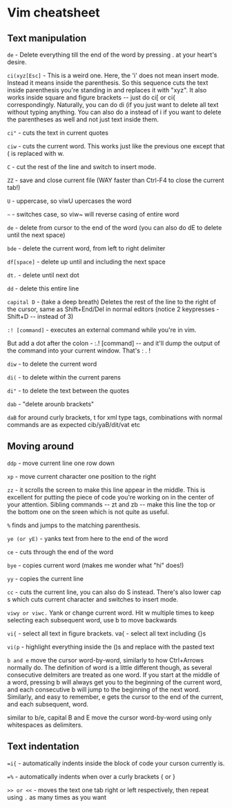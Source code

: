 # Vim cheatsheet

## Text manipulation
```de``` - Delete everything till the end of the word by pressing . at your heart's desire.

```ci(xyz[Esc]``` - This is a weird one. Here, the 'i' does not mean insert mode. Instead it means inside the parenthesis. So this sequence cuts the text inside parenthesis you're standing in and replaces it with "xyz". It also works inside square and figure brackets -- just do ci[ or ci{ correspondingly. Naturally, you can do di (if you just want to delete all text without typing anything. You can also do a instead of i if you want to delete the parentheses as well and not just text inside them.

```ci"``` - cuts the text in current quotes

```ciw``` - cuts the current word. This works just like the previous one except that ( is replaced with w.

```C``` - cut the rest of the line and switch to insert mode.

```ZZ``` - save and close current file (WAY faster than Ctrl-F4 to close the current tab!)

```U``` - uppercase, so viwU upercases the word

```~``` - switches case, so viw~ will reverse casing of entire word

```de``` - delete from cursor to the end of the word (you can also do dE to delete until the next space)

```bde``` - delete the current word, from left to right delimiter

```df[space]``` - delete up until and including the next space

```dt.``` - delete until next dot

```dd``` - delete this entire line

```capital D``` - (take a deep breath) Deletes the rest of the line to the right of the cursor, same as Shift+End/Del in normal editors (notice 2 keypresses - Shift+D -- instead of 3)

```:! [command]``` - executes an external command while you're in vim.

But add a dot after the colon - :.! [command] -- and it'll dump the output of the command into your current window. That's : . ! 

```diw``` - to delete the current word

```di(``` - to delete within the current parens

```di"``` - to delete the text between the quotes

```dab``` - "delete arounb brackets"

```daB``` for around curly brackets, t for xml type tags, combinations with normal commands are as expected cib/yaB/dit/vat etc

## Moving around

```ddp``` - move current line one row down

```xp``` - move current character one position to the right

```zz``` - it scrolls the screen to make this line appear in the middle. This is excellent for putting the piece of code you're working on in the center of your attention. Sibling commands -- zt and zb -- make this line the top or the bottom one on the sreen which is not quite as useful.

```%``` finds and jumps to the matching parenthesis.

```ye (or yE)``` - yanks text from here to the end of the word

```ce``` - cuts through the end of the word

```bye``` - copies current word (makes me wonder what "hi" does!)

```yy``` - copies the current line

```cc``` - cuts the current line, you can also do S instead. There's also lower cap s which cuts current character and switches to insert mode.

```viwy or viwc.``` Yank or change current word. Hit w multiple times to keep selecting each subsequent word, use b to move backwards

```vi{``` - select all text in figure brackets. va{ - select all text including {}s

```vi(p``` - highlight everything inside the ()s and replace with the pasted text

```b and e``` move the cursor word-by-word, similarly to how Ctrl+Arrows normally do. The definition of word is a little different though, as several consecutive delmiters are treated as one word. If you start at the middle of a word, pressing b will always get you to the beginning of the current word, and each consecutive b will jump to the beginning of the next word. Similarly, and easy to remember, e gets the cursor to the end of the current, and each subsequent, word.

similar to b/e, capital B and E move the cursor word-by-word using only whitespaces as delimiters.

## Text indentation

```=i{``` - automatically indents inside the block of code your curson currently is.

```=%``` - automatically indents when over a curly brackets { or }

```>> or <<``` - moves the text one tab right or left respectively, then repeat using ```.``` as many times as you want
